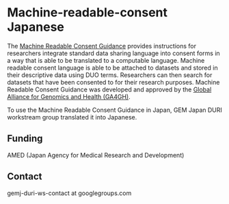 # Machine-readable-consent Japanese

The [Machine Readable Consent Guidance](https://www.ga4gh.org/wp-content/uploads/Machine-readable-Consent-Guidance_6JUL2020-1.pdf) provides instructions for researchers integrate standard data sharing language into consent forms in a way that is able to be translated to a computable language. Machine readable consent language is able to be attached to datasets and stored in their descriptive data using DUO terms. Researchers can then search for datasets that have been consented to for their research purposes. Machine Readable Consent Guidance was developed and approved by the [Global Alliance for Genomics and Health (GA4GH)](https://www.ga4gh.org/).

To use the Machine Readable Consent Guidance in Japan, GEM Japan DURI workstream group translated it into Japanese. 

## Funding

AMED (Japan Agency for Medical Research and Development)

## Contact

gemj-duri-ws-contact at googlegroups.com
